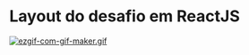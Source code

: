 # Layout do desafio em ReactJS
[![ezgif-com-gif-maker.gif](https://i.postimg.cc/RZ2C2s23/ezgif-com-gif-maker.gif)](https://postimg.cc/BjcGKgSs)